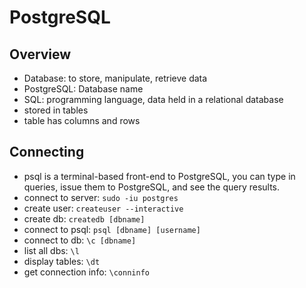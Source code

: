 # PostgreSQL

## Overview

- Database: to store, manipulate, retrieve data
- PostgreSQL: Database name
- SQL: programming language, data held in a relational database
- stored in tables
- table has columns and rows

## Connecting

- psql is a terminal-based front-end to PostgreSQL, you can type in queries, issue them to PostgreSQL, and see the query results.
- connect to server: `sudo -iu postgres`
- create user: `createuser --interactive`
- create db: `createdb [dbname]`
- connect to psql: `psql [dbname] [username]`
- connect to db: `\c [dbname]`
- list all dbs: `\l`
- display tables: `\dt`
- get connection info: `\conninfo`
